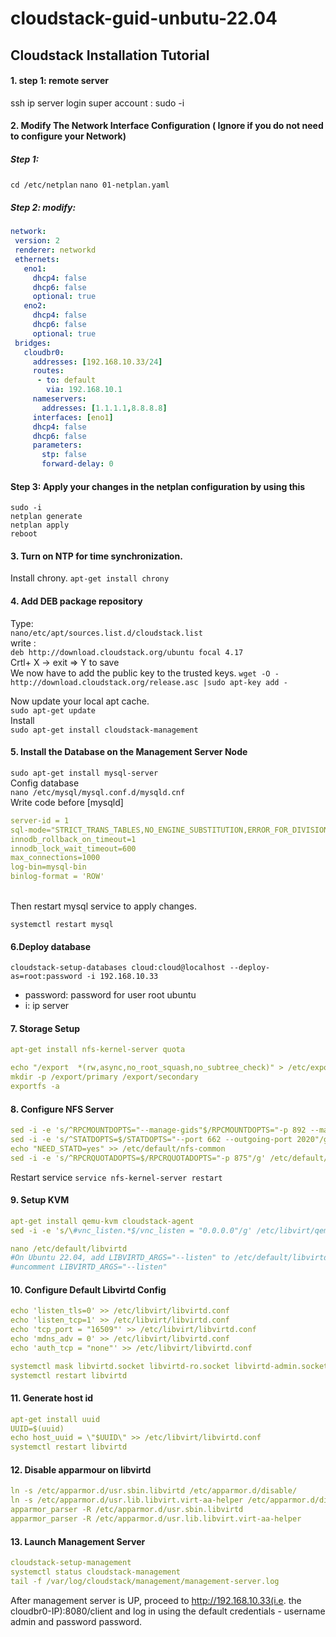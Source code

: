 # cloudstack-guid-unbutu-22.04
## Cloudstack Installation Tutorial
#### 1. step 1: remote server 
ssh ip server login super account : sudo -i
#### 2. Modify The Network Interface Configuration ( Ignore if you do not need to configure your Network)
##### Step 1: 
```cd /etc/netplan```
```nano 01-netplan.yaml```
##### Step 2: modify:
  ```yaml
  network:
   version: 2
   renderer: networkd
   ethernets:
     eno1:
       dhcp4: false
       dhcp6: false
       optional: true
     eno2:
       dhcp4: false
       dhcp6: false
       optional: true
   bridges:
     cloudbr0:
       addresses: [192.168.10.33/24]
       routes:
        - to: default
          via: 192.168.10.1
       nameservers:
         addresses: [1.1.1.1,8.8.8.8]
       interfaces: [eno1]
       dhcp4: false
       dhcp6: false
       parameters:
         stp: false
         forward-delay: 0
```
#### Step 3: Apply your changes in the netplan configuration by using this
```
sudo -i
netplan generate
netplan apply
reboot
```
#### 3. Turn on NTP for time synchronization.
Install chrony.
```apt-get install chrony```
#### 4. Add DEB package repository
Type:<br>
```nano/etc/apt/sources.list.d/cloudstack.list```
<br>
write :<br> `deb http://download.cloudstack.org/ubuntu focal 4.17`
<br>
Crtl+ X -> exit => Y to save
<br>
We now have to add the public key to the trusted keys.
```wget -O - http://download.cloudstack.org/release.asc |sudo apt-key add -```

Now update your local apt cache.
<br>
```sudo apt-get update```
<br>
Install 
<br>
```sudo apt-get install cloudstack-management```
#### 5. Install the Database on the Management Server Node
```sudo apt-get install mysql-server```
<br>
Config database
<br>
```nano /etc/mysql/mysql.conf.d/mysqld.cnf```
<br>
Write code before [mysqld] 
```yaml
server-id = 1
sql-mode="STRICT_TRANS_TABLES,NO_ENGINE_SUBSTITUTION,ERROR_FOR_DIVISION_BY_ZERO,NO_ZERO_DATE,NO_ZERO_IN_DATE,NO_ENGINE_SUBSTITUTION"
innodb_rollback_on_timeout=1
innodb_lock_wait_timeout=600
max_connections=1000
log-bin=mysql-bin
binlog-format = 'ROW'

```
<br>
Then restart mysql service to apply changes.

```systemctl restart mysql```
<br>
#### 6.Deploy database
```cloudstack-setup-databases cloud:cloud@localhost --deploy-as=root:password -i 192.168.10.33 ```
- password: password for user root ubuntu
- i: ip server

#### 7. Storage Setup
```yaml
apt-get install nfs-kernel-server quota

echo "/export  *(rw,async,no_root_squash,no_subtree_check)" > /etc/exports
mkdir -p /export/primary /export/secondary
exportfs -a
```
#### 8. Configure NFS Server
```yaml
sed -i -e 's/^RPCMOUNTDOPTS="--manage-gids"$/RPCMOUNTDOPTS="-p 892 --manage-gids"/g' /etc/default/nfs-kernel-server
sed -i -e 's/^STATDOPTS=$/STATDOPTS="--port 662 --outgoing-port 2020"/g' /etc/default/nfs-common
echo "NEED_STATD=yes" >> /etc/default/nfs-common
sed -i -e 's/^RPCRQUOTADOPTS=$/RPCRQUOTADOPTS="-p 875"/g' /etc/default/quota
```
Restart service
```service nfs-kernel-server restart```
#### 9. Setup KVM
```yaml
apt-get install qemu-kvm cloudstack-agent
sed -i -e 's/\#vnc_listen.*$/vnc_listen = "0.0.0.0"/g' /etc/libvirt/qemu.conf

nano /etc/default/libvirtd
#On Ubuntu 22.04, add LIBVIRTD_ARGS="--listen" to /etc/default/libvirtd instead.
#uncomment LIBVIRTD_ARGS="--listen"

```
#### 10. Configure Default Libvirtd Config
```yaml
echo 'listen_tls=0' >> /etc/libvirt/libvirtd.conf
echo 'listen_tcp=1' >> /etc/libvirt/libvirtd.conf
echo 'tcp_port = "16509"' >> /etc/libvirt/libvirtd.conf
echo 'mdns_adv = 0' >> /etc/libvirt/libvirtd.conf
echo 'auth_tcp = "none"' >> /etc/libvirt/libvirtd.conf

systemctl mask libvirtd.socket libvirtd-ro.socket libvirtd-admin.socket libvirtd-tls.socket libvirtd-tcp.socket
systemctl restart libvirtd
```
#### 11. Generate host id

```yaml
apt-get install uuid
UUID=$(uuid)
echo host_uuid = \"$UUID\" >> /etc/libvirt/libvirtd.conf
systemctl restart libvirtd
```

#### 12. Disable apparmour on libvirtd
```yaml
ln -s /etc/apparmor.d/usr.sbin.libvirtd /etc/apparmor.d/disable/
ln -s /etc/apparmor.d/usr.lib.libvirt.virt-aa-helper /etc/apparmor.d/disable/
apparmor_parser -R /etc/apparmor.d/usr.sbin.libvirtd
apparmor_parser -R /etc/apparmor.d/usr.lib.libvirt.virt-aa-helper

```
#### 13. Launch Management Server
```yaml
cloudstack-setup-management
systemctl status cloudstack-management
tail -f /var/log/cloudstack/management/management-server.log

```
After management server is UP, proceed to http://192.168.10.33(i.e. the cloudbr0-IP):8080/client and log in using the default credentials - username admin and password password.

